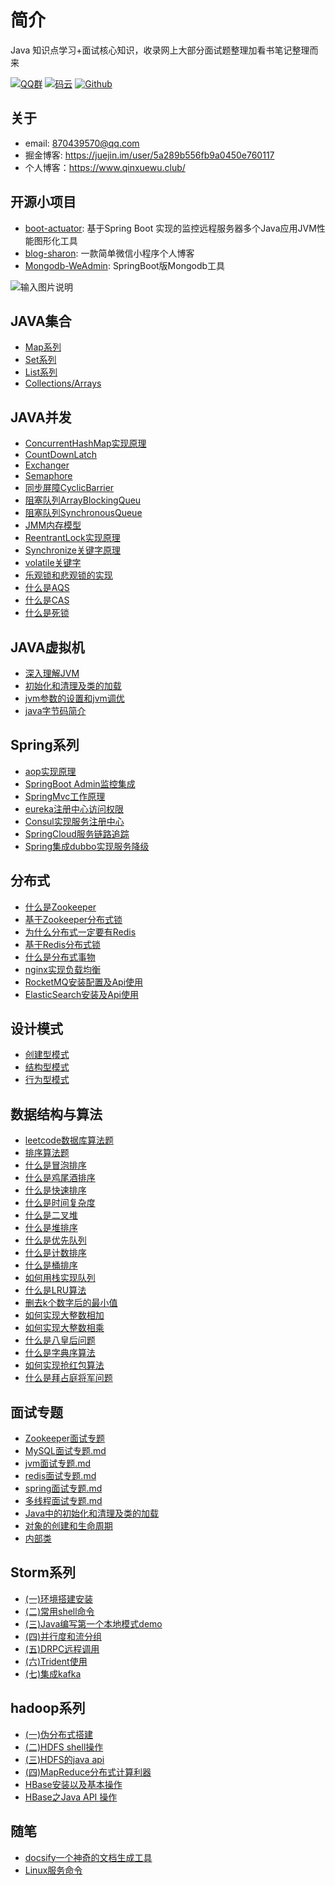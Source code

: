 
#   简介

Java 知识点学习+面试核心知识，收录网上大部分面试题整理加看书笔记整理而来


[![QQ群](https://img.shields.io/badge/QQ%E7%BE%A4-924715723-yellowgreen.svg)](https://jq.qq.com/?_wv=1027&k=5PIRvFq)
[![码云](https://img.shields.io/badge/Gitee-%E7%A0%81%E4%BA%91-yellow.svg)](https://gitee.com/qinxuewu)
[![Github](https://img.shields.io/badge/Github-Github-red.svg)](https://github.com/a870439570)


##  关于
- email:  870439570@qq.com
- 掘金博客: https://juejin.im/user/5a289b556fb9a0450e760117
- 个人博客：https://www.qinxuewu.club/


## 开源小项目
-  [boot-actuator](https://github.com/a870439570/boot-actuator):   基于Spring Boot 实现的监控远程服务器多个Java应用JVM性能图形化工具
-  [blog-sharon](https://github.com/a870439570/blog-sharon):   一款简单微信小程序个人博客
-  [Mongodb-WeAdmin](https://github.com/a870439570/Mongodb-WeAdmin):  SpringBoot版Mongodb工具



![输入图片说明](https://images.gitee.com/uploads/images/2018/1225/094055_a1254ebd_1478371.png "wuliao2.png")







## JAVA集合
  * [Map系列](collections/Map.md)
  * [Set系列](collections/set.md)
  * [List系列](collections/List.md)
  * [Collections/Arrays](collections/Collections-Arrays.md)

## JAVA并发
  - [ConcurrentHashMap实现原理](Thread/ConcurrentHashMap实现原理.md)
  - [CountDownLatch](Thread/CountDownLatch.md)
  - [Exchanger](Thread/Exchanger.md)
  - [Semaphore](Thread/Semaphore.md)
  - [同步屏障CyclicBarrier](Thread/同步屏障CyclicBarrier.md)
  - [阻塞队列ArrayBlockingQueu](Thread/J.U.C之阻塞队列(ArrayBlockingQueu).md)
  - [阻塞队列SynchronousQueue](Thread/JUC之阻塞队列(SynchronousQueue).md)
  - [JMM内存模型](Thread/JMM内存模型.md)
  - [ReentrantLock实现原理](Thread/ReentrantLock实现原理.md)
  - [Synchronize关键字原理](Thread/Synchronize关键字原理.md)
  - [volatile关键字](Thread/volatile关键字.md)
  - [乐观锁和悲观锁的实现](Thread/乐观锁和悲观锁的实现.md)
  - [什么是AQS](Thread/什么是AQS.md)
  - [什么是CAS](Thread/什么是CAS.md)
  - [什么是死锁](Thread/什么是死锁.md)

## JAVA虚拟机
  - [深入理解JVM](2019/深入理解JVM.md)
  - [初始化和清理及类的加载](JVM/初始化和清理及类的加载.md)
  - [jvm参数的设置和jvm调优](JVM/jvm参数的设置和jvm调优.md)
  - [java字节码简介](JVM/java字节码.md)


## Spring系列
  - [aop实现原理](Spring/aop.md)
  - [SpringBoot Admin监控集成](Spring/SpringBootAdmin.md)
  - [SpringMvc工作原理](Spring/SpringMvc.md)
  - [eureka注册中心访问权限](Spring/eureka注册中心访问权限.md)
  - [Consul实现服务注册中心](Spring/Consul实现服务注册中心.md)
  - [SpringCloud服务链路追踪](Spring/Springcloud服务链路追踪.md)
  - [Spring集成dubbo实现服务降级](Spring/Spring集成dubbo集群实现服务降级.md)
  

##  分布式
- [什么是Zookeeper](distributed/Zookeeper.md)
- [基于Zookeeper分布式锁](distributed/Zookeeper_lock.md)
- [为什么分布式一定要有Redis](distributed/Redis01.md)
- [基于Redis分布式锁](distributed/Redis02.md)
- [什么是分布式事物 ](distributed/Transactional.md)
- [nginx实现负载均衡](distributed/nginx.md)
- [RocketMQ安装配置及Api使用](distributed/RocketMQ.md)
- [ElasticSearch安装及Api使用](distributed/ElasticSearch.md)



## 设计模式
  - [创建型模式](DesignPatterns/创建型模式.md)
  - [结构型模式](DesignPatterns/结构型模式.md)
  - [行为型模式](DesignPatterns/行为型模式.md)
  
##  数据结构与算法
  - [leetcode数据库算法题](leetcode/sql算法.md)
  - [排序算法题](leetcode/排序算法.md)
  - [什么是冒泡排序](https://mp.weixin.qq.com/s/wO11PDZSM5pQ0DfbQjKRQA)
  - [什么是鸡尾酒排序](https://mp.weixin.qq.com/s/CoVZrvis6BnxBQgQrdc5kA)
  - [什么是快速排序](https://mp.weixin.qq.com/s/PQLC7qFjb74kt6PdExP8mw)
  - [什么是时间复杂度](https://mp.weixin.qq.com/s/1rYK3urLuun5WqnibJ2t3g)
  - [什么是二叉堆](https://mp.weixin.qq.com/s/cq2EhVtOTzTVpNpLDXfeJg)
  - [什么是堆排序](https://mp.weixin.qq.com/s/8Bid1naBLtEjPoP-R4HkBg)
  - [什么是优先队列](https://mp.weixin.qq.com/s/4hXBw7sZ-NKs_asOQxS7gA)
  - [什么是计数排序](https://mp.weixin.qq.com/s/WGqndkwLlzyVOHOdGK7X4Q)
  - [什么是桶排序](https://mp.weixin.qq.com/s/qrboxA5SwN7AbAcpZ_dpNQ)
  - [如何用栈实现队列](https://mp.weixin.qq.com/s/IiOUgS5jZ6pgVqUAJHwNKg)
  - [什么是LRU算法](https://mp.weixin.qq.com/s/h_Ns5HY27NmL_odCYLgx_Q)
  - [删去k个数字后的最小值](https://mp.weixin.qq.com/s/4pK5MLMkcuX_1RK_2Pth9g)
  - [如何实现大整数相加](https://mp.weixin.qq.com/s/GXclPfm_L2kIGAjgLSPX5g)
  - [如何实现大整数相乘](https://mp.weixin.qq.com/s/KV4Y9R17AZZ0xek579OpCA)
  - [什么是八皇后问题](https://mp.weixin.qq.com/s/puk7IAZkSe6FCkZnt0jnSA)
  - [什么是字典序算法](https://mp.weixin.qq.com/s/_mIeGKdvTOH-1jleJ4aADg)
  - [如何实现抢红包算法](https://mp.weixin.qq.com/s/AIE33sdT2QI6UL8cs1kJCQ)
  - [什么是拜占庭将军问题](https://mp.weixin.qq.com/s/-dTBkwVaRo6WxZ8uS9DwjQ)
 

##  面试专题
   - [Zookeeper面试专题](其它/Zookeeper面试专题.md)
   - [MySQL面试专题.md](其它/MySQL.md)
   - [jvm面试专题.md](其它/jvm.md)
   - [redis面试专题.md](其它/redis面试.md)
   - [spring面试专题.md](其它/spring.md)
   - [多线程面试专题.md](其它/多线程.md)
   - [Java中的初始化和清理及类的加载](其它/Java中的初始化和清理及类的加载.md)
   - [对象的创建和生命周期](其它/对象的创建和生命周期.md)
   - [内部类](其它/内部类.md)


## Storm系列
  - [(一)环境搭建安装](storm/storm01.md)
  - [(二)常用shell命令](storm/storm02.md)
  - [(三)Java编写第一个本地模式demo](storm/storm03.md)
  - [(四)并行度和流分组](storm/storm04.md)
  - [(五)DRPC远程调用](storm/storm05.md)
  - [(六)Trident使用](storm/storm06.md)
  - [(七)集成kafka](storm/storm07.md)


## hadoop系列
  - [(一)伪分布式搭建](hadoop/hadoop01.md)
  - [(二)HDFS shell操作](hadoop/hadoop02.md)
  - [(三)HDFS的java api](hadoop/hadoop03.md)
  - [(四)MapReduce分布式计算利器](hadoop/hadoop04.md)
  - [HBase安装以及基本操作](hadoop/hbase01.md)
  - [HBase之Java API 操作](hadoop/hbase02.md)


 ## 随笔
   - [docsify一个神奇的文档生成工具](其它/docsify.md)
   - [Linux服务命令](其它/Linxu服务命令.md)


